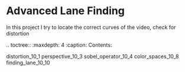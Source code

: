 Advanced Lane Finding
=====================

In this project I try to locate the correct curves of the video, check for distortion


.. toctree::
   :maxdepth: 4
   :caption: Contents:

   distortion_10_1
   perspective_10_3
   sobel_operator_10_4
   color_spaces_10_8
   finding_lane_10_10